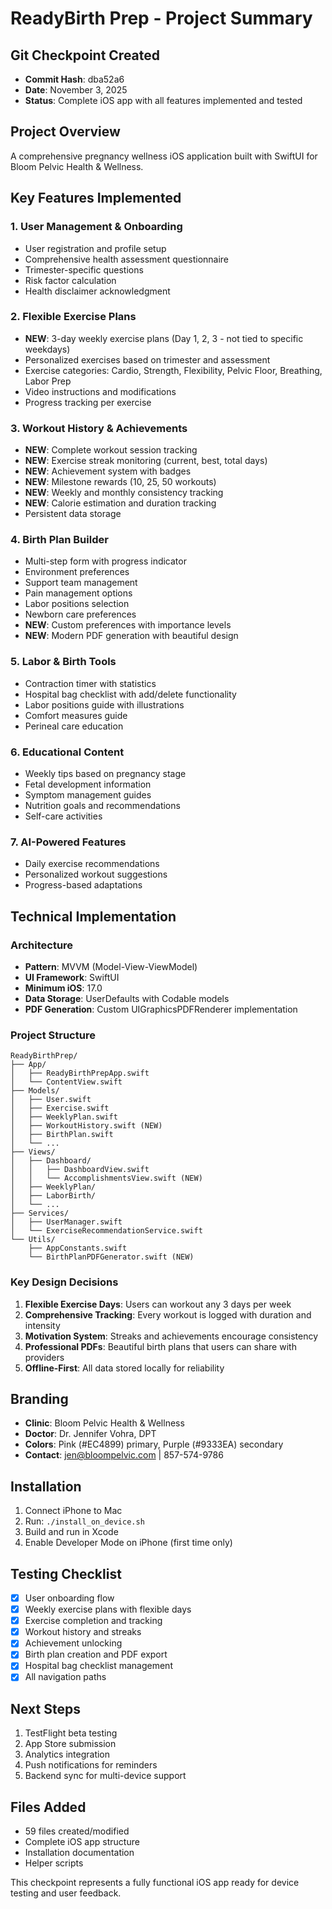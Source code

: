 # ReadyBirth Prep - Project Summary

## Git Checkpoint Created
- **Commit Hash**: dba52a6
- **Date**: November 3, 2025
- **Status**: Complete iOS app with all features implemented and tested

## Project Overview
A comprehensive pregnancy wellness iOS application built with SwiftUI for Bloom Pelvic Health & Wellness.

## Key Features Implemented

### 1. User Management & Onboarding
- User registration and profile setup
- Comprehensive health assessment questionnaire
- Trimester-specific questions
- Risk factor calculation
- Health disclaimer acknowledgment

### 2. Flexible Exercise Plans
- **NEW**: 3-day weekly exercise plans (Day 1, 2, 3 - not tied to specific weekdays)
- Personalized exercises based on trimester and assessment
- Exercise categories: Cardio, Strength, Flexibility, Pelvic Floor, Breathing, Labor Prep
- Video instructions and modifications
- Progress tracking per exercise

### 3. Workout History & Achievements
- **NEW**: Complete workout session tracking
- **NEW**: Exercise streak monitoring (current, best, total days)
- **NEW**: Achievement system with badges
- **NEW**: Milestone rewards (10, 25, 50 workouts)
- **NEW**: Weekly and monthly consistency tracking
- **NEW**: Calorie estimation and duration tracking
- Persistent data storage

### 4. Birth Plan Builder
- Multi-step form with progress indicator
- Environment preferences
- Support team management
- Pain management options
- Labor positions selection
- Newborn care preferences
- **NEW**: Custom preferences with importance levels
- **NEW**: Modern PDF generation with beautiful design

### 5. Labor & Birth Tools
- Contraction timer with statistics
- Hospital bag checklist with add/delete functionality
- Labor positions guide with illustrations
- Comfort measures guide
- Perineal care education

### 6. Educational Content
- Weekly tips based on pregnancy stage
- Fetal development information
- Symptom management guides
- Nutrition goals and recommendations
- Self-care activities

### 7. AI-Powered Features
- Daily exercise recommendations
- Personalized workout suggestions
- Progress-based adaptations

## Technical Implementation

### Architecture
- **Pattern**: MVVM (Model-View-ViewModel)
- **UI Framework**: SwiftUI
- **Minimum iOS**: 17.0
- **Data Storage**: UserDefaults with Codable models
- **PDF Generation**: Custom UIGraphicsPDFRenderer implementation

### Project Structure
```
ReadyBirthPrep/
├── App/
│   ├── ReadyBirthPrepApp.swift
│   └── ContentView.swift
├── Models/
│   ├── User.swift
│   ├── Exercise.swift
│   ├── WeeklyPlan.swift
│   ├── WorkoutHistory.swift (NEW)
│   ├── BirthPlan.swift
│   └── ...
├── Views/
│   ├── Dashboard/
│   │   ├── DashboardView.swift
│   │   └── AccomplishmentsView.swift (NEW)
│   ├── WeeklyPlan/
│   ├── LaborBirth/
│   └── ...
├── Services/
│   ├── UserManager.swift
│   └── ExerciseRecommendationService.swift
└── Utils/
    ├── AppConstants.swift
    └── BirthPlanPDFGenerator.swift (NEW)
```

### Key Design Decisions
1. **Flexible Exercise Days**: Users can workout any 3 days per week
2. **Comprehensive Tracking**: Every workout is logged with duration and intensity
3. **Motivation System**: Streaks and achievements encourage consistency
4. **Professional PDFs**: Beautiful birth plans that users can share with providers
5. **Offline-First**: All data stored locally for reliability

## Branding
- **Clinic**: Bloom Pelvic Health & Wellness
- **Doctor**: Dr. Jennifer Vohra, DPT
- **Colors**: Pink (#EC4899) primary, Purple (#9333EA) secondary
- **Contact**: jen@bloompelvic.com | 857-574-9786

## Installation
1. Connect iPhone to Mac
2. Run: `./install_on_device.sh`
3. Build and run in Xcode
4. Enable Developer Mode on iPhone (first time only)

## Testing Checklist
- [x] User onboarding flow
- [x] Weekly exercise plans with flexible days
- [x] Exercise completion and tracking
- [x] Workout history and streaks
- [x] Achievement unlocking
- [x] Birth plan creation and PDF export
- [x] Hospital bag checklist management
- [x] All navigation paths

## Next Steps
1. TestFlight beta testing
2. App Store submission
3. Analytics integration
4. Push notifications for reminders
5. Backend sync for multi-device support

## Files Added
- 59 files created/modified
- Complete iOS app structure
- Installation documentation
- Helper scripts

This checkpoint represents a fully functional iOS app ready for device testing and user feedback.
